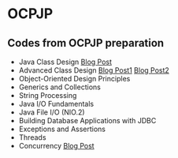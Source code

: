 OCPJP
=====

## Codes from OCPJP preparation

* Java Class Design
[Blog Post](http://www.juliocnsouza.com.br/revisao-ocpjp-design-de-classes-java/)
* Advanced Class Design
[Blog Post1](http://www.juliocnsouza.com.br/video-revisao-ocp-java-programmer-7-class-design-parte-01/)
 [Blog Post2](http://www.juliocnsouza.com.br/video-revisao-ocp-java-programmer-7-class-design-parte-02/)
* Object-Oriented Design Principles
* Generics and Collections
* String Processing
* Java I/O Fundamentals
* Java File I/O (NIO.2)
* Building Database Applications with JDBC
* Exceptions and Assertions
* Threads
* Concurrency
[Blog Post]()





